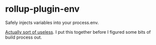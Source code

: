 rollup-plugin-env
=================

Safely injects variables into your process.env.

[Actually sort of useless](https://github.com/mshick/rollup-plugin-env/issues/2#issuecomment-244660431). I put this together before I figured some bits of build process out.
